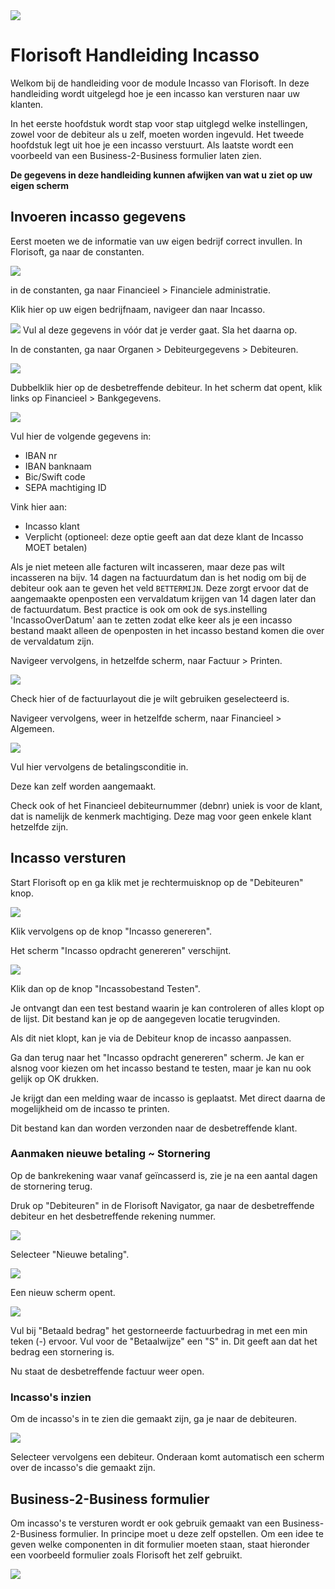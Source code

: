 <img src="../../fslogo.png"/>

# Florisoft Handleiding Incasso

Welkom bij de handleiding voor de module Incasso van Florisoft. In deze handleiding wordt uitgelegd hoe je een incasso kan versturen naar uw klanten.

In het eerste hoofdstuk wordt stap voor stap uitglegd welke instellingen, zowel voor de debiteur als u zelf, moeten worden ingevuld. Het tweede hoofdstuk legt uit hoe je een incasso verstuurt. Als laatste wordt een voorbeeld van een Business-2-Business formulier laten zien.

**De gegevens in deze handleiding kunnen afwijken van wat u ziet op uw eigen scherm**

## Invoeren incasso gegevens

Eerst moeten we de informatie van uw eigen bedrijf correct invullen. In Florisoft, ga naar de constanten.

<img src=".Handleiding Incasso/media/image3.png"/>

in de constanten, ga naar Financieel > Financiele administratie.

Klik hier op uw eigen bedrijfnaam, navigeer dan naar Incasso.

<img src=".Handleiding Incasso/media/image14.png"/>
Vul al deze gegevens in vóór dat je verder gaat. Sla het daarna op.

In de constanten, ga naar Organen > Debiteurgegevens > Debiteuren.

<img src=".Handleiding Incasso/media/image7.png"/>

Dubbelklik hier op de desbetreffende debiteur. In het scherm dat opent, klik links op Financieel > Bankgegevens.

<img src=".Handleiding Incasso/media/image8.png"/>

Vul hier de volgende gegevens in:
- IBAN nr
- IBAN banknaam
- Bic/Swift code
- SEPA machtiging ID

Vink hier aan:
- Incasso klant
- Verplicht (optioneel: deze optie geeft aan dat deze klant de Incasso MOET betalen)

Als je niet meteen alle facturen wilt incasseren, maar deze pas wilt incasseren na bijv. 14 dagen na factuurdatum dan is het nodig om bij de debiteur ook aan te geven het veld `BETTERMIJN`. Deze zorgt ervoor dat de aangemaakte openposten een vervaldatum krijgen van 14 dagen later dan de factuurdatum. Best practice is ook om ook de sys.instelling 'IncassoOverDatum' aan te zetten zodat elke keer als je een incasso bestand maakt alleen de openposten in het incasso bestand komen die over de vervaldatum zijn. 

Navigeer vervolgens, in hetzelfde scherm, naar Factuur > Printen.

<img src=".Handleiding Incasso/media/image9.png"/>

Check hier of de factuurlayout die je wilt gebruiken geselecteerd is.

Navigeer vervolgens, weer in hetzelfde scherm, naar Financieel > Algemeen.

<img src=".Handleiding Incasso/media/image10.png"/>

Vul hier vervolgens de betalingsconditie in.

Deze kan zelf worden aangemaakt.

Check ook of het Financieel debiteurnummer (debnr) uniek is voor de klant, dat is namelijk de kenmerk machtiging. Deze mag voor geen enkele klant hetzelfde zijn.

## Incasso versturen

Start Florisoft op en ga klik met je rechtermuisknop op de "Debiteuren" knop.

<img src=".Handleiding Incasso/media/image2.png" />

Klik vervolgens op de knop "Incasso genereren".

Het scherm "Incasso opdracht genereren" verschijnt.

<img src=".Handleiding Incasso/media/image4.png" />

Klik dan op de knop "Incassobestand Testen".

Je ontvangt dan een test bestand waarin je kan controleren of alles klopt op de lijst. Dit bestand kan je op de aangegeven locatie terugvinden.

Als dit niet klopt, kan je via de Debiteur knop de incasso aanpassen.

Ga dan terug naar het "Incasso opdracht genereren" scherm. Je kan er alsnog voor kiezen om het incasso bestand te testen, maar je kan nu ook gelijk op OK drukken.

Je krijgt dan een melding waar de incasso is geplaatst. Met direct daarna de mogelijkheid om de incasso te printen. 

Dit bestand kan dan worden verzonden naar de desbetreffende klant.

### Aanmaken nieuwe betaling ~ Stornering
Op de bankrekening waar vanaf geïncasserd is, zie je na een aantal dagen de stornering terug.

Druk op "Debiteuren" in de Florisoft Navigator, ga naar de desbetreffende debiteur en het desbetreffende rekening nummer.

<img src=".Handleiding Incasso/media/image11.png"/>

Selecteer "Nieuwe betaling".

<img src=".Handleiding Incasso/media/image12.png"/>

Een nieuw scherm opent.

<img src=".Handleiding Incasso/media/image13.png"/>

Vul bij "Betaald bedrag" het gestorneerde factuurbedrag in met een min teken (-) ervoor. Vul voor de "Betaalwijze" een "S" in. Dit geeft aan dat het bedrag een stornering is.

Nu staat de desbetreffende factuur weer open.

### Incasso's inzien
Om de incasso's in te zien die gemaakt zijn, ga je naar de debiteuren.

<img src=".Handleiding Incasso/media/image11.png"/>

Selecteer vervolgens een debiteur. Onderaan komt automatisch een scherm over de incasso's die gemaakt zijn.

## Business-2-Business formulier
Om incasso's te versturen wordt er ook gebruik gemaakt van een Business-2-Business formulier. In principe moet u deze zelf opstellen. Om een idee te geven welke componenten in dit formulier moeten staan, staat hieronder een voorbeeld formulier zoals Florisoft het zelf gebruikt.

<img src=".Handleiding Incasso/media/image15.png"/> 
